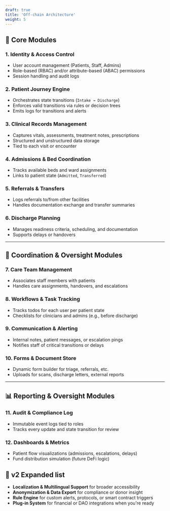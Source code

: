 ```yaml
---
draft: true
title: 'Off-chain Architecture'
weight: 5
---
```


## 🧱 Core Modules

### 1. **Identity & Access Control**
- User account management (Patients, Staff, Admins)
- Role-based (RBAC) and/or attribute-based (ABAC) permissions
- Session handling and audit logs

### 2. **Patient Journey Engine**
- Orchestrates state transitions (`Intake → Discharge`)
- Enforces valid transitions via rules or decision trees
- Emits logs for transitions and alerts

### 3. **Clinical Records Management**
- Captures vitals, assessments, treatment notes, prescriptions
- Structured and unstructured data storage
- Tied to each visit or encounter

### 4. **Admissions & Bed Coordination**
- Tracks available beds and ward assignments
- Links to patient state (`Admitted`, `Transferred`)

### 5. **Referrals & Transfers**
- Logs referrals to/from other facilities
- Handles documentation exchange and transfer summaries

### 6. **Discharge Planning**
- Manages readiness criteria, scheduling, and documentation
- Supports delays or handovers

---

## 🧭 Coordination & Oversight Modules

### 7. **Care Team Management**
- Associates staff members with patients
- Handles care assignments, handovers, and escalations

### 8. **Workflows & Task Tracking**
- Tracks todos for each user per patient state
- Checklists for clinicians and admins (e.g., before discharge)

### 9. **Communication & Alerting**
- Internal notes, patient messages, or escalation pings
- Notifies staff of critical transitions or delays

### 10. **Forms & Document Store**
- Dynamic form builder for triage, referrals, etc.
- Uploads for scans, discharge letters, external reports

---

## 📊 Reporting & Oversight Modules

### 11. **Audit & Compliance Log**
- Immutable event logs tied to roles
- Tracks every update and state transition for review

### 12. **Dashboards & Metrics**
- Patient flow visualizations (admissions, escalations, delays)
- Fund distribution simulation (future DeFi logic)

## 🧩 v2 Expanded list

- **Localization & Multilingual Support** for broader accessibility  
- **Anonymization & Data Export** for compliance or donor insight  
- **Rule Engine** for custom alerts, protocols, or smart contract triggers  
- **Plug-in System** for financial or DAO integrations when you're ready